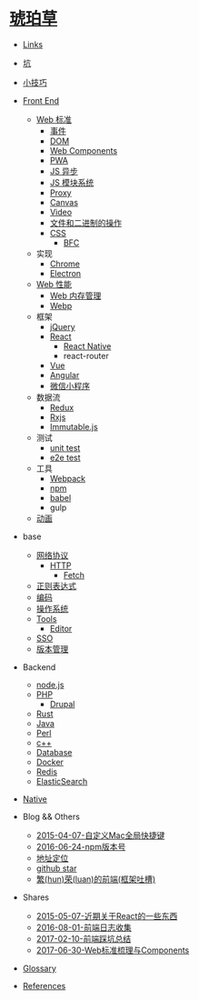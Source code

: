 # [琥珀草](INTRO.md)

* [Links](2014-05-14-Links.md)
* [坑](2015-03-08-坑.md)
* [小技巧](2017-06-29-tips.md)

* [Front End](2014-05-14-Front%20End.md)
  * [Web 标准](2017-10-31-FE%20Standard.md)
    * [事件](2017-05-30-js%20events.md)
    * [DOM](2018-03-22-dom.md)
    * [Web Components](2018-03-21-web%20components.md)
    * [PWA](2017-07-06-pwa.md)
    * [JS 异步](2017-07-24-async.md)
    * [JS 模块系统](2017-10-10-js%20module%20system.md)
    * [Proxy](2018-03-23-JS%20Proxy.md)
    * [Canvas](2017-03-21-canvas.md)
    * [Video](2017-03-13-video.md)
    * [文件和二进制的操作](2018-05-15-file.md)
    * [CSS](2017-05-30-css.md)
      * [BFC](2016-04-05-bfc.md)
  * 实现
    * [Chrome](2017-11-22-chrome.md)
    * [Electron](2017-07-13-electron.md)
  * [Web 性能](2015-12-21-Performance.md)
    * [Web 内存管理](2017-02-21-Javascript内存管理.md)
    * [Webp](2016-04-28-webp.md)
  * 框架
    * [jQuery](2014-05-14-jQuery.md)
    * [React](2017-05-27-React.md)
      * [React Native](2017-04-13-React%20Native.md)
      * react-router
    * [Vue](2017-07-26-vue.md)
    * [Angular](2014-06-21-Angular.md)
    * [微信小程序](2017-06-30-微信小程序.md)
  * 数据流
    * [Redux](2016-03-23-redux.md)
    * [Rxjs](2017-06-28-rxjs.md)
    * [Immutable.js](2016-07-15-immutable.md)
  * 测试
    * [unit test](2017-06-02-unit%20test.md)
    * [e2e test](2018-02-11-e2e%20test.md)
  * 工具
    * [Webpack](blog/2016-02-26-webpack.md)
    * [npm](2017-05-30-npm.md)
    * [babel](2017-05-30-babel.md)
    * gulp
  * [动画](2017-08-11-animation.md)

* base
  * [网络协议](2017-05-26-protocol.md)
    * [HTTP](2018-05-18-http.md)
      * [Fetch](2018-05-18-fetch.md)
  * [正则表达式](2014-05-14-Regular%20Expression.md)
  * [编码](2018-03-01-encode.md)
  * [操作系统](2017-12-21-os.md)
  * [Tools](2014-09-13-Tools.md)
    * [Editor](2015-12-14-Editor.md)
  * [SSO](2017-07-18-sso.md)
  * [版本管理](2014-07-01-Revision%20Control.md)

* Backend
  * [node.js](2017-07-19-nodejs.md)
  * [PHP](2014-05-14-PHP.md)
    * [Drupal](2014-05-14-Drupal.md)
  * [Rust](2018-03-16-rust.md)
  * [Java](2014-05-14-Java.md)
  * [Perl](2014-05-14-Perl.md)
  * [c++](2017-11-28-cpp.md)
  * [Database](2014-05-29-database.md)
  * [Docker](2016-03-22-docker.md)
  * [Redis](2017-11-17-redis.md)
  * [ElasticSearch](2017-04-20-elasticsearch.md)

* [Native](2017-05-11-native.md)

* Blog && Others
  * [2015-04-07-自定义Mac全局快捷键](blog/2015-04-07-自定义Mac全局快捷键.md)
  * [2016-06-24-npm版本号](blog/2016-06-24-npm版本号.md)
  * [地址定位](2016-02-26-地址定位.md)
  * [github star](2018-01-02-github%20star.md)
  * [繁(hun)荣(luan)的前端(框架吐槽)](blog/2017-01-06-frameworks.md)

* Shares
  * [2015-05-07-近期关于React的一些东西](blog/2015-05-07-近期关于React的一些东西.md)
  * [2016-08-01-前端日志收集](blog/2016-08-01-前端日志收集.md)
  * [2017-02-10-前端踩坑总结](blog/2017-02-10-前端踩坑总结.md)
  * [2017-06-30-Web标准梳理与Components](blog/2017-06-30-Web标准梳理与Components.md)

* [Glossary](GLOSSARY.md)
* [References](References.md)
